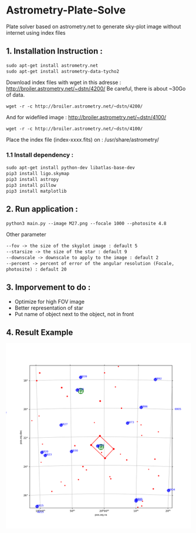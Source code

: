 # Astrometry-Plate-Solve
Plate solver based on astrometry.net to generate sky-plot image without internet using index files

## 1. Installation Instruction :

```
sudo apt-get install astrometry.net
sudo apt-get install astrometry-data-tycho2
```

Download index files with wget in this adresse : http://broiler.astrometry.net/~dstn/4200/
Be careful, there is about ~30Go of data.
```
wget -r -c http://broiler.astrometry.net/~dstn/4200/
```

And for widefiled image : http://broiler.astrometry.net/~dstn/4100/
```
wget -r -c http://broiler.astrometry.net/~dstn/4100/
```

Place the index file (index-xxxx.fits) on : /usr/share/astrometry/

### 1.1 Install dependency :
```
sudo apt-get install python-dev libatlas-base-dev
pip3 install ligo.skymap
pip3 install astropy
pip3 install pillow
pip3 install matplotlib
```

## 2. Run application :
```
python3 main.py --image M27.png --focale 1000 --photosite 4.8
```

Other parameter
```
--fov -> the size of the skyplot image : default 5
--starsize -> the size of the star : default 9
--downscale -> downscale to apply to the image : default 2
--percent -> percent of error of the angular resolution (Focale, photosite) : default 20
```

## 3. Imporvement to do :
- Optimize for high FOV image
- Better representation of star
- Put name of object next to the object, not in front

## 4. Result Example
![Sky Plot](sky_plot_result.png)
